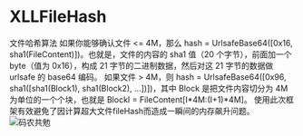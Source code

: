 # XLLFileHash
文件哈希算法
如果你能够确认文件 <= 4M，那么 hash = UrlsafeBase64([0x16, sha1(FileContent)])。也就是，文件的内容的 sha1 值（20 个字节），前面加一个 byte（值为 0x16），构成 21 字节的二进制数据，然后对这 21 字节的数据做 urlsafe 的 base64 编码。
如果文件 > 4M，则 hash = UrlsafeBase64([0x96, sha1([sha1(Block1), sha1(Block2), ...])])，其中 Block 是把文件内容切分为 4M 为单位的一个个块，也就是 BlockI = FileContent[I*4M:(I+1)*4M]。
使用此次框架有效避免了因计算超大文件fileHash而造成一瞬间的内存飙升问题。
![码农共勉](https://image.baidu.com/search/detail?ct=503316480&z=0&ipn=d&word=阿狸图片&hs=2&pn=3&spn=0&di=17282682450&pi=0&rn=1&tn=baiduimagedetail&is=0%2C0&ie=utf-8&oe=utf-8&cl=2&lm=-1&cs=295807265%2C552094397&os=2063121345%2C1037641801&simid=4279331588%2C669940809&adpicid=0&lpn=0&ln=30&fr=ala&fm=&sme=&cg=&bdtype=0&oriquery=阿狸图片&objurl=http%3A%2F%2Fimgsrc.baidu.com%2Fforum%2Fpic%2Fitem%2F317bd2a20cf431ad458c16fa4b36acaf2cdd98e7.jpg&fromurl=ippr_z2C%24qAzdH3FAzdH3Fptjkw_z%26e3Bkwt17_z%26e3Bv54AzdH3FrAzdH3Fdab008m890&gsm=0)
